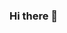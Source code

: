 ### Hi there 👋

<!--
**mattlorelle/mattlorelle** is a ✨ _special_ ✨ repository because its `README.md` (this file) appears on your GitHub profile.

- 🔭 I’m currently working on my bachelors of science in computer science from the Univesity of Florida
- 🌱 I’m currently learning operating systems and dialogue systems
- 👯 I’m looking to collaborate on ...
- 🤔 I’m looking for help with ...
- 💬 Ask me about ...
- 📫 How to reach me: ...
- 😄 Pronouns: ...
- ⚡ Fun fact: ...
-->
